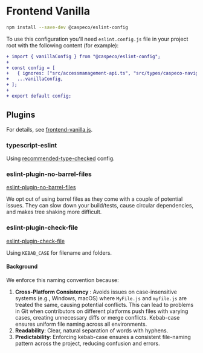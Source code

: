 # Frontend Vanilla

```bash
npm install --save-dev @caspeco/eslint-config
```

To use this configuration you'll need `eslint.config.js` file in your project root with the following content (for example):

```diff
+ import { vanillaConfig } from "@caspeco/eslint-config";
+
+ const config = [
+ 	{ ignores: ["src/accessmanagement-api.ts", "src/types/caspeco-navigation"] },
+ 	...vanillaConfig,
+ ];
+
+ export default config;
```

## Plugins

For details, see [frontend-vanilla.js](https://github.com/Caspeco/eslint-config/blob/main/src/frontend-vanilla.js).

### typescript-eslint

Using [recommended-type-checked](https://typescript-eslint.io/users/configs/#recommended-type-checked) config.

### eslint-plugin-no-barrel-files

[eslint-plugin-no-barrel-files](https://github.com/art0rz/eslint-plugin-no-barrel-files)

We opt out of using barrel files as they come with a couple of potential issues. They can slow down your build/tests, cause circular dependencies, and makes tree shaking more difficult.

### eslint-plugin-check-file

[eslint-plugin-check-file](https://github.com/dukeluo/eslint-plugin-check-file/)

Using `KEBAB_CASE` for filename and folders.

#### Background

We enforce this naming convention because:

1. **Cross-Platform Consistency** : Avoids issues on case-insensitive systems (e.g., Windows, macOS) where `MyFile.js` and `myfile.js` are treated the same, causing potential conflicts. This can lead to problems in Git when contributors on different platforms push files with varying cases, creating unnecessary diffs or merge conflicts. Kebab-case ensures uniform file naming across all environments.
2. **Readability**: Clear, natural separation of words with hyphens.
3. **Predictability**: Enforcing kebab-case ensures a consistent file-naming pattern across the project, reducing confusion and errors.
